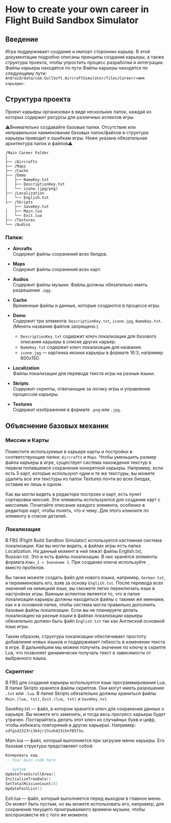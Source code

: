 # How to create your own career in Flight Build Sandbox Simulator

## Введение

Игра поддерживает создание и импорт сторонних карьер. В этой документации подробно описаны принципы создания карьеры, а также структура проекта, чтобы упростить процесс разработки и интеграции.
Файлы карьеры находятся по пути Файлы карьеры находятся по следующему пути: `Android/data/com.GullSoft.AircraftSimulator/files/Career/<имя карьеры>`.

## Структура проекта

Проект карьеры организован в виде нескольких папок, каждая из которых содержит ресурсы для различных аспектов игры

⚠️Внимательно создавайте базовые папки. Отсутствие или неправильное наименование базовых папок/файлов в структуре карьеры приводит к ошибкам игры. Ниже указана обязательная архитектура папок и файлов⚠️

```plaintext
/Main Career Folder
│
├── /Aircrafts
├── /Maps
├── /Cache
├── /Demo
│   ├── NameKey.txt
│   ├── DescriptionKey.txt
│   └── icone.(jpg/png)
├── /Localization
│   └── English.txt
├── /Skripts
    ├── SaveKey.txt
│   ├── Main.lua
│   └── Exit.lua
├── /Textures
└── /Audios
```

### Папки:

- **Aircrafts**  
  Содержит файлы сохранений всех билдов.

- **Maps**  
  Содержит файлы сохранений всех карт.

- **Audios**  
  Содержит файлы музыки. Файлы должны обязательно иметь разрешение `.ogg`.

- **Cache**  
  Временные файлы и данные, которые создаются в процессе игры.

- **Demo**  
  Содержит три элемента: `DescriptionKey.txt`, `icone.jpg`, `NameKey.txt`. (Менять название файлов запрещено.) 
  - `DescriptionKey.txt` содержит ключ локализации для базового описания карьеры в списке других карьер. 
  - `NameKey.txt` содержит ключ локализации для названия. 
  - `icone.jpg` — картинка иконки карьеры в формате 16:3, например 800x150.

- **Localization**  
  Файлы локализации для перевода текста игры на разные языки.

- **Skripts**  
  Содержит скрипты, отвечающие за логику игры и управление процессом карьеры.

- **Textures**  
  Содержит изображения в формате `.png` или `.jpg`.

## Объяснение базовых механик

### Миссии и Карты

Поместите используемые в карьере карты и постройки в соответствующие папки: `Aircrafts` и `Maps`. Чтобы уменьшить размер файла карьеры в игре, существует система нахождения текстур в первом попавшемся сохранении конкретной карьеры. Например, если есть 5 карт, которые используют одни и те же текстуры, вы можете удалить все эти текстуры из папок Textures почти во всех билдах, оставив их лишь в одном.

Как вы могли видеть в редакторе построек и карт, есть пункт сортировки миссий. Эти элементы используются для создания карт с миссиями. Почитайте описание каждого элемента, особенно в редакторе карт, чтобы понять, что к чему. Для этого кликните по элементу в списке деталей.

### Локализация

В FBS (Flight Build Sandbox Simulator) используется кастомная система локализации. Как вы могли видеть, в файлах игры есть папка Localization. На данный момент в ней лежат файлы English.txt, Russian.txt. Это и есть файлы локализации. В них хранятся элементы формата `Ключ_1 = Значение 1`. При создании ключа используйте `_` вместо пробелов.

Вы также можете создать файл для нового языка, например, `German.txt`, и переименовать его, взяв за основу `English.txt`. После перевода всех значений на немецкий язык, вы сможете легко переключать язык в настройках игры. Важным аспектом является то, что в папке локализации карьеры должны находиться файлы с такими же именами, как и в основной папке, чтобы система могла правильно дополнить базовые файлы локализации. Если вы не планируете делать локализацию на разные языки в файлах локализации карьеры обязательно должен быть файл `English.txt` так как Англиский основной язык игры.

Таким образом, структура локализации обеспечивает простоту добавления новых языков и поддерживает гибкость в изменении текста в игре. В дальнейшем мы можем получить значение по ключу в скрипте Lua, что позволяет динамически получать текст в зависимости от выбранного языка.

### Скриптинг

В FBS для создания карьеры используется язык программирования Lua.
В папке Skripts хранятся файлы скриптов. Они могут иметь разрешение `.txt` или `.lua`.
В папке Skripts обязательно должны храниться файлы `Main.(lua, txt)`, `Exit.(lua, txt)` и `SaveKey.txt`.

SaveKey.txt — файл, в котором хранится ключ для сохранения данных о карьере. Вы можете его заменить, и тогда весь прогресс карьеры будет утрачен. Постарайтесь делать этот ключ из случайных букв и цифр, чтобы избежать повторений в других карьерах. Например: `sdfgsd2323ri3k4jr23ioh423ihnf85f3o`.

Main.lua — файл, который выполняется при загрузке меню карьеры. Его базовая структура представляет собой:

```lua
Копировать код
-- Your main code here

-- System
UpdateTreeScrollArea()
InitializeTreeData()
SetTotalMissionCount(8)
UpdateFastList()
```

Exit.lua — файл, который выполняется перед выходом в главное меню. Он может быть пустым, но вы можете использовать его, например, для сохранения текущего проигрываемого времени музыки, чтобы воспроизвести её с того же момента.
